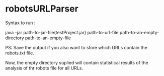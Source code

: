 # robotsURLParser


Syntax to run :

java -jar path-to-jar-file(testProject.jar) path-to-url-file path-to-an-empty-directory path-to-an-empty-file


PS: Save the output if you also want to store which URLs contain the robots.txt file.

Now, the empty directory suplied will contain statistical results of the analysis of thr robots file for all URLs.
